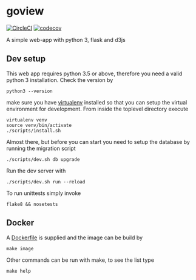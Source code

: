 # goview

[![CircleCI](https://circleci.com/gh/quantmind/goview.svg?style=svg&circle-token=f84972c3cf4e8f17d74066ead28544da990115c3)](https://circleci.com/gh/quantmind/goview)
[![codecov](https://codecov.io/gh/quantmind/goview/branch/master/graph/badge.svg)](https://codecov.io/gh/quantmind/goview)

A simple web-app with python 3, flask and d3js


## Dev setup

This web app requires python 3.5 or above, therefore you need a valid python 3 installation.
Check the version by
```
python3 --version
```
make sure you have [virtualenv](https://pypi.python.org/pypi/virtualenv)
installed so that you can setup the virtual environment for development.
From inside the toplevel directory execute
```
virtualenv venv
source venv/bin/activate
./scripts/install.sh
```
Almost there, but before you can start you need to setup the database by running the migration script
```
./scripts/dev.sh db upgrade
```
Run the dev server with
```
./scripts/dev.sh run --reload
```
To run unittests simply invoke
```
flake8 && nosetests
```

## Docker

A [Dockerfile](./Dockerfile) is supplied and the image can be build by
```
make image
```
Other commands can be run with make, to see the list type
```
make help
```
